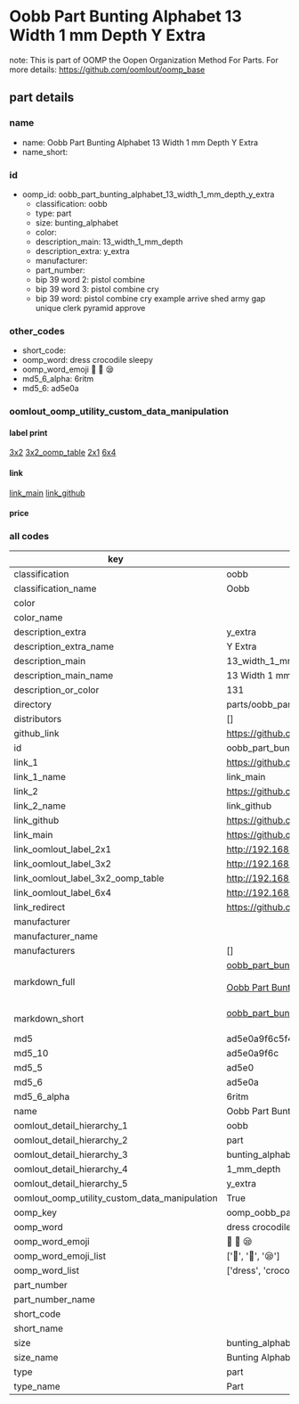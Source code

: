 # Oobb Part Bunting Alphabet 13 Width 1 mm Depth Y Extra  

note: This is part of OOMP the Oopen Organization Method For Parts. For more details: https://github.com/oomlout/oomp_base

##  part details
  







### name
* name: Oobb Part Bunting Alphabet 13 Width 1 mm Depth Y Extra
* name_short: 
### id
* oomp_id: oobb_part_bunting_alphabet_13_width_1_mm_depth_y_extra
  * classification: oobb
  * type: part
  * size: bunting_alphabet
  * color: 
  * description_main: 13_width_1_mm_depth
  * description_extra: y_extra
  * manufacturer: 
  * part_number: 
  * bip 39 word 2: pistol combine
  * bip 39 word 3: pistol combine cry
  * bip 39 word: pistol combine cry example arrive shed army gap unique clerk pyramid approve

### other_codes
* short_code: 
* oomp_word: dress crocodile sleepy
* oomp_word_emoji :dress: :crocodile: :sleepy:
* md5_6_alpha: 6ritm
* md5_6: ad5e0a






### oomlout_oomp_utility_custom_data_manipulation
#### label print
[3x2](http://192.168.1.245:1112/?label=oomp%206ritm)
[3x2_oomp_table](http://192.168.1.108:1112/?label=oomp%206ritm)
[2x1](http://192.168.1.242:1112/?label=oomp%206ritm)
[6x4](http://192.168.1.55:1112/?label=oomp%206ritm)    

#### link

[link_main](https://github.com/oomlout/oomlout_oomp_version_1_messy/tree/main/parts/oobb_part_bunting_alphabet_13_width_1_mm_depth_y_extra) [link_github](https://github.com/oomlout/oomlout_oomp_version_1_messy/tree/main/parts/oobb_part_bunting_alphabet_13_width_1_mm_depth_y_extra)                             

#### price







### all codes 
| key | value |  
| --- | --- |  
| classification | oobb |  
| classification_name | Oobb |  
| color |  |  
| color_name |  |  
| description_extra | y_extra |  
| description_extra_name | Y Extra |  
| description_main | 13_width_1_mm_depth |  
| description_main_name | 13 Width 1 mm Depth |  
| description_or_color | 131 |  
| directory | parts/oobb_part_bunting_alphabet_13_width_1_mm_depth_y_extra |  
| distributors | [] |  
| github_link | https://github.com/oomlout/oomlout_oomp_part_src/tree/main/parts/oobb_part_bunting_alphabet_13_width_1_mm_depth_y_extra |  
| id | oobb_part_bunting_alphabet_13_width_1_mm_depth_y_extra |  
| link_1 | https://github.com/oomlout/oomlout_oomp_version_1_messy/tree/main/parts/oobb_part_bunting_alphabet_13_width_1_mm_depth_y_extra |  
| link_1_name | link_main |  
| link_2 | https://github.com/oomlout/oomlout_oomp_version_1_messy/tree/main/parts/oobb_part_bunting_alphabet_13_width_1_mm_depth_y_extra |  
| link_2_name | link_github |  
| link_github | https://github.com/oomlout/oomlout_oomp_version_1_messy/tree/main/parts/oobb_part_bunting_alphabet_13_width_1_mm_depth_y_extra |  
| link_main | https://github.com/oomlout/oomlout_oomp_version_1_messy/tree/main/parts/oobb_part_bunting_alphabet_13_width_1_mm_depth_y_extra |  
| link_oomlout_label_2x1 | http://192.168.1.242:1112/?label=oomp%206ritm |  
| link_oomlout_label_3x2 | http://192.168.1.245:1112/?label=oomp%206ritm |  
| link_oomlout_label_3x2_oomp_table | http://192.168.1.108:1112/?label=oomp%206ritm |  
| link_oomlout_label_6x4 | http://192.168.1.55:1112/?label=oomp%206ritm |  
| link_redirect | https://github.com/oomlout/oomlout_oomp_version_1_messy/tree/main/parts/oobb_part_bunting_alphabet_13_width_1_mm_depth_y_extra |  
| manufacturer |  |  
| manufacturer_name |  |  
| manufacturers | [] |  
| markdown_full | [oobb_part_bunting_alphabet_13_width_1_mm_depth_y_extra](none)<br>[](none)<br>[Oobb Part Bunting Alphabet 13 Width 1 Mm Depth Y Extra](none)<br><br> |  
| markdown_short | [oobb_part_bunting_alphabet_13_width_1_mm_depth_y_extra](none)<br><br> |  
| md5 | ad5e0a9f6c5f4183150644e66a4b7d2b |  
| md5_10 | ad5e0a9f6c |  
| md5_5 | ad5e0 |  
| md5_6 | ad5e0a |  
| md5_6_alpha | 6ritm |  
| name | Oobb Part Bunting Alphabet 13 Width 1 mm Depth Y Extra |  
| oomlout_detail_hierarchy_1 | oobb |  
| oomlout_detail_hierarchy_2 | part |  
| oomlout_detail_hierarchy_3 | bunting_alphabet |  
| oomlout_detail_hierarchy_4 | 1_mm_depth |  
| oomlout_detail_hierarchy_5 | y_extra |  
| oomlout_oomp_utility_custom_data_manipulation | True |  
| oomp_key | oomp_oobb_part_bunting_alphabet_13_width_1_mm_depth_y_extra |  
| oomp_word | dress crocodile sleepy |  
| oomp_word_emoji | :dress: :crocodile: :sleepy: |  
| oomp_word_emoji_list | [':dress:', ':crocodile:', ':sleepy:'] |  
| oomp_word_list | ['dress', 'crocodile', 'sleepy'] |  
| part_number |  |  
| part_number_name |  |  
| short_code |  |  
| short_name |  |  
| size | bunting_alphabet |  
| size_name | Bunting Alphabet |  
| type | part |  
| type_name | Part |  
